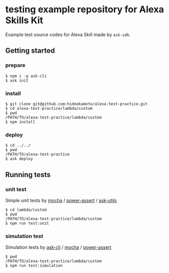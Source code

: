 # testing example repository for Alexa Skills Kit

Example test source codes for Alexa Skill made by `ask-sdk`.


## Getting started

### prepare

```
$ npm i -g ask-cli
$ ask init
```

### install

```
$ git clone git@github.com:hideokamoto/alexa-test-practice.git
$ cd alexa-test-practice/lambda/custom
$ pwd
/PATH/TO/alexa-test-practice/lambda/custom
$ npm install
```

### deploy

```
$ cd ../../
$ pwd
/PATH/TO/alexa-test-practice
$ ask deploy
```

## Running tests

### unit test
Simple unit tests by [mocha](https://www.npmjs.com/package/mocha) / [power-assert](https://www.npmjs.com/package/power-assert) / [ask-utils](https://www.npmjs.com/package/ask-utils)

```
$ cd lambda/custom
$ pwd
/PATH/TO/alexa-test-practice/lambda/custom
$ npm run test:unit
```

### simulation test
Simulation tests by [ask-cli](https://www.npmjs.com/package/ask-cli) / [mocha](https://www.npmjs.com/package/mocha) / [power-assert](https://www.npmjs.com/package/power-assert)

```
$ pwd
/PATH/TO/alexa-test-practice/lambda/custom
$ npm run test:simulation
```
